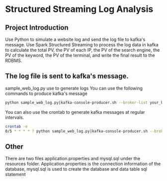 # Structured Streaming Log Analysis

## Project Introduction
Use Python to simulate a website log and send the log file to kafka's message.
Use Spark Structured Streaming to process the log data in kafka to calculate the total PV, the PV of each IP, the PV of the search engine, the PV of the keyword, the PV of the terminal, and write the final result to the RDBMS.

## The log file is sent to kafka's message.
sample_web_log.py use to generate logs
You can use the following commands to produce kafka's message
```bash
python sample_web_log.py|kafka-console-producer.sh --broker-list your_broker_list --topic  your_topic  
```

You can also use the crontab to generate kafka messages at regular intervals.
```bash
crontab -e
0/5 * * * * ? python sample_web_log.py|kafka-console-producer.sh --broker-list your_broker_list --topic  your_topic 
```

 
## Other
There are two files application.properties and mysql.sql under the resources folder.
Application.properties is the connection information of the database, mysql.sql is used to create the database and data table sql statement 

 
 